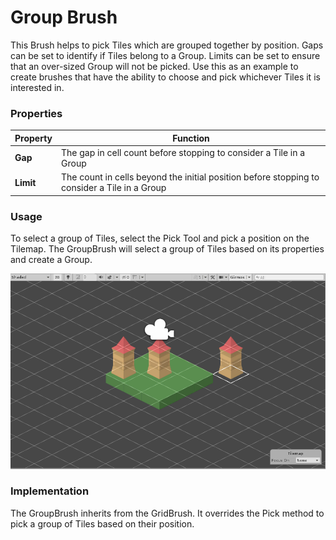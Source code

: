 # Group Brush

This Brush helps to pick Tiles which are grouped together by position. Gaps can be set to identify if Tiles belong to a Group. Limits can be set to ensure that an over-sized Group will not be picked. Use this as an example to create brushes that have the ability to choose and pick whichever Tiles it is interested in. 

### Properties

| Property  | Function                                                     |
| --------- | ------------------------------------------------------------ |
| __Gap__   | The gap in cell count before stopping to consider a Tile in a Group |
| __Limit__ | The count in cells beyond the initial position before stopping to consider a Tile in a Group |

### Usage

To select a group of Tiles, select the Pick Tool and pick a position on the Tilemap. The GroupBrush will select a group of Tiles based on its properties and create a Group.

![Scene View with Group Brush](images/GroupBrush.png)

### Implementation

The GroupBrush inherits from the GridBrush. It overrides the Pick method to pick a group of Tiles based on their position.